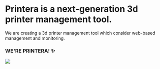 # Printera is a next-generation 3d printer management tool.

We are creating a 3d printer management tool which consider web-based management and monitoring.

### WE'RE PRINTERA! ✨



![](https://res.cloudinary.com/allstar/image/upload/c_scale,w_389/v1657435198/Logo_for_GitHub_xjgwa8.png)